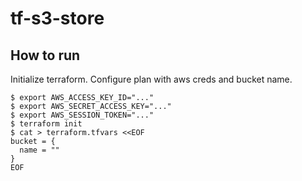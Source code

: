 # tf-s3-store

## How to run

Initialize terraform.
Configure plan with aws creds and bucket name. 

```
$ export AWS_ACCESS_KEY_ID="..."
$ export AWS_SECRET_ACCESS_KEY="..."
$ export AWS_SESSION_TOKEN="..."
$ terraform init
$ cat > terraform.tfvars <<EOF
bucket = {
  name = ""
}
EOF
```
